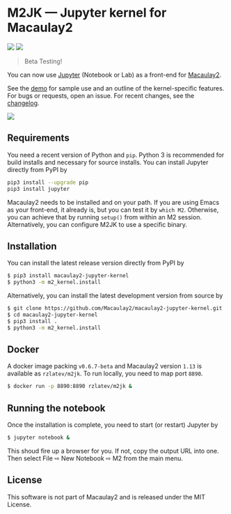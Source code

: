 # M2JK — Jupyter kernel for Macaulay2

[![](https://img.shields.io/pypi/v/macaulay2-jupyter-kernel.svg?style=flat-square)](https://pypi.org/project/macaulay2-jupyter-kernel/)
[![](https://img.shields.io/github/commits-since/radoslavraynov/macaulay2-jupyter-kernel/latest.svg?style=flat-square)](#)

> Beta Testing!

You can now use [Jupyter](http://www.jupyter.org) (Notebook or Lab) as a front-end for [Macaulay2](http://faculty.math.illinois.edu/Macaulay2/).

See the [demo][demo] for sample use and an outline of the kernel-specific features.
For bugs or requests, open an issue.
For recent changes, see the [changelog](CHANGELOG.md).

![](/demo/screenshot1.png)

## Requirements

You need a recent version of Python and `pip`.
Python 3 is recommended for build installs and necessary for source installs.
You can install Jupyter directly from PyPI by
```bash
pip3 install --upgrade pip
pip3 install jupyter
```

Macaulay2 needs to be installed and on your path.
If you are using Emacs as your front-end, it already is, but you can test it by `which M2`.
Otherwise, you can achieve that by running `setup()` from within an M2 session.
Alternatively, you can configure M2JK to use a specific binary.

## Installation

You can install the latest release version directly from PyPI by

```bash
$ pip3 install macaulay2-jupyter-kernel
$ python3 -m m2_kernel.install
```

Alternatively, you can install the latest development version from source by

```bash
$ git clone https://github.com/Macaulay2/macaulay2-jupyter-kernel.git
$ cd macaulay2-jupyter-kernel
$ pip3 install .
$ python3 -m m2_kernel.install
```

## Docker

A docker image packing `v0.6.7-beta` and Macaulay2 version `1.13` is available as `rzlatev/m2jk`.
To run locally, you need to map port `8890`.

```bash
$ docker run -p 8890:8890 rzlatev/m2jk &
```

## Running the notebook

Once the installation is complete, you need to start (or restart) Jupyter by

```bash
$ jupyter notebook &
```

This shoud fire up a browser for you. If not, copy the output URL into one.
Then select File ⇨ New Notebook ⇨ M2 from the main menu.

<!-- Note that while the notebooks from the [Examples](#Examples) section are
statically rendered locally and reside on Github,
they are displayed thru [nbviewer](https://nbviewer.jupyter.org)
since Github seems to only support plain text output.
This isn't a problem when using the default display mode.
On the other hand, client-side syntax highlighting, such as in the screenshots,
is missing entirely. -->

## License

This software is not part of Macaulay2 and is released under the MIT License.

[demo]: https://nbviewer.jupyter.org/github/radoslavraynov/Macaulay2-Jupyter-Kernel/blob/master/demo/demo.ipynb
[features]: https://nbviewer.jupyter.org/github/radoslavraynov/Macaulay2-Jupyter-Kernel/blob/master/demo/features.ipynb
[m2book]: https://nbviewer.jupyter.org/github/radoslavraynov/Macaulay2-Jupyter-Kernel/blob/master/demo/m2book.ipynb
